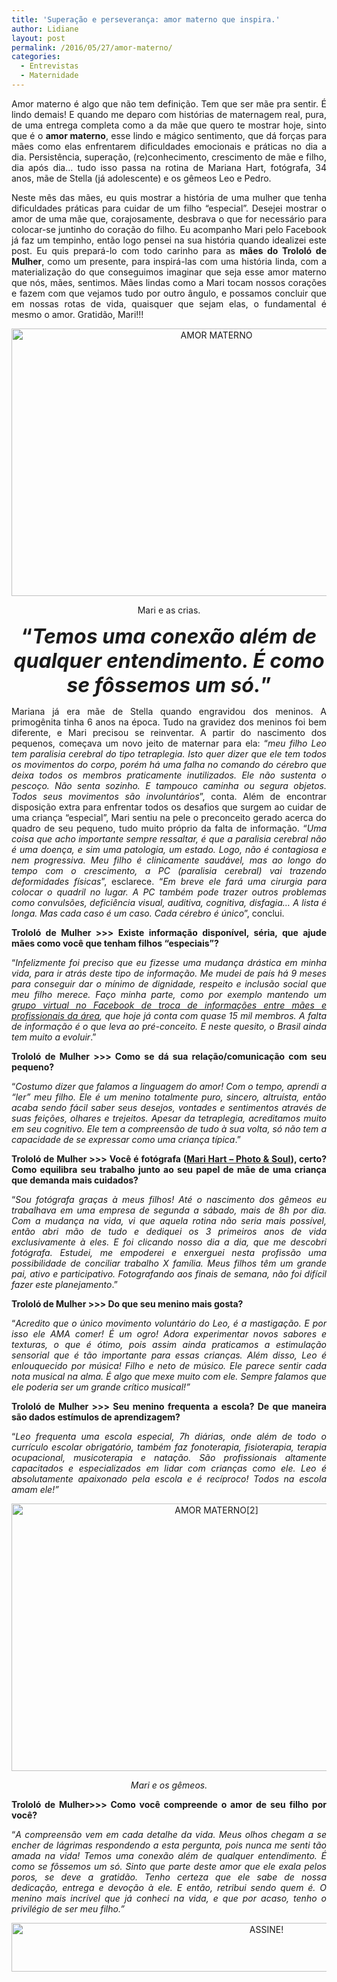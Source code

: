 ```yaml
---
title: 'Superação e perseverança: amor materno que inspira.'
author: Lidiane
layout: post
permalink: /2016/05/27/amor-materno/
categories:
  - Entrevistas
  - Maternidade
---
```

<p align="justify">
  Amor materno é algo que não tem definição. Tem que ser mãe pra sentir. É lindo demais! E quando me deparo com histórias de maternagem real, pura, de uma entrega completa como a da mãe que quero te mostrar hoje, sinto que é o <strong>amor materno</strong>, esse lindo e mágico sentimento, que dá forças para mães como elas enfrentarem dificuldades emocionais e práticas no dia a dia. Persistência, superação, (re)conhecimento, crescimento de mãe e filho, dia após dia… tudo isso passa na rotina de Mariana Hart, fotógrafa, 34 anos, mãe de Stella (já adolescente) e os gêmeos Leo e Pedro.
</p>

<p align="justify">
  Neste mês das mães, eu quis mostrar a história de uma mulher que tenha dificuldades práticas para cuidar de um filho “especial”. Desejei mostrar o amor de uma mãe que, corajosamente, desbrava o que for necessário para colocar-se juntinho do coração do filho. Eu acompanho Mari pelo Facebook já faz um tempinho, então logo pensei na sua história quando idealizei este post. Eu quis prepará-lo com todo carinho para as <strong>mães do Trololó de Mulher</strong>, como um presente, para inspirá-las com uma história linda, com a materialização do que conseguimos imaginar que seja esse amor materno que nós, mães, sentimos. Mães lindas como a Mari tocam nossos corações e fazem com que vejamos tudo por outro ângulo, e possamos concluir que em nossas rotas de vida, quaisquer que sejam elas, o fundamental é mesmo o amor. Gratidão, Mari!!!
</p>

<p align="center">
  <img class="alignnone size-full wp-image-12588" src="https://www.trololodemulher.com.br/2016/05/AMOR-MATERNO.jpg" alt="AMOR MATERNO" width="640" height="428" />
</p>

<p align="center">
  Mari e as crias.
</p>

<p align="center">
  <strong><span style="font-size: xx-large;">“<em>Temos uma conexão além de qualquer entendimento. É como se fôssemos um só.</em>”</span></strong>
</p>

<p align="justify">
  Mariana já era mãe de Stella quando engravidou dos meninos. A primogênita tinha 6 anos na época. Tudo na gravidez dos meninos foi bem diferente, e Mari precisou se reinventar. A partir do nascimento dos pequenos, começava um novo jeito de maternar para ela: “<em>meu filho Leo tem paralisia cerebral do tipo tetraplegia. Isto quer dizer que ele tem todos os movimentos do corpo, porém há uma falha no comando do cérebro que deixa todos os membros praticamente inutilizados. Ele não sustenta o pescoço. Não senta sozinho. E tampouco caminha ou segura objetos. Todos seus movimentos são involuntários</em>”, conta. Além de encontrar disposição extra para enfrentar todos os desafios que surgem ao cuidar de uma criança “especial”, Mari sentiu na pele o preconceito gerado acerca do quadro de seu pequeno, tudo muito próprio da falta de informação. “<em>Uma coisa que acho importante sempre ressaltar, é que a paralisia cerebral não é uma doença, e sim uma patologia, um estado. Logo, não é contagiosa e nem progressiva. Meu filho é clinicamente saudável, mas ao longo do tempo com o crescimento, a PC (paralisia cerebral) vai trazendo deformidades físicas</em>”, esclarece. “<em>Em breve ele fará uma cirurgia para colocar o quadril no lugar. A PC também pode trazer outros problemas como convulsões, deficiência visual, auditiva, cognitiva, disfagia&#8230; A lista é longa. Mas cada caso é um caso. Cada cérebro é único</em>”, conclui.
</p>

<p align="justify">
  <strong>Trololó de Mulher >>> Existe informação disponível, séria, que ajude mães como você que tenham filhos “especiais”?</strong>
</p>

<p align="justify">
  “<em>Infelizmente foi preciso que eu fizesse uma mudança drástica em minha vida, para ir atrás deste tipo de informação. Me mudei de país há 9 meses para conseguir dar o mínimo de dignidade, respeito e inclusão social que meu filho merece. Faço minha parte, como por exemplo mantendo um </em><a href="https://www.facebook.com/groups/paralisiacerebraleamigos/" target="_blank" rel="noopener noreferrer"><em>grupo virtual no Facebook de troca de informações entre mães e profissionais da área</em></a><em>, que hoje já conta com quase 15 mil membros. A falta de informação é o que leva ao pré-conceito. E neste quesito, o Brasil ainda tem muito a evoluir</em>.”
</p>

<p align="justify">
  <strong>Trololó de Mulher >>> Como se dá sua relação/comunicação com seu pequeno?</strong>
</p>

<p align="justify">
  “<em>Costumo dizer que falamos a linguagem do amor! Com o tempo, aprendi a &#8220;ler&#8221; meu filho. Ele é um menino totalmente puro, sincero, altruísta, então acaba sendo fácil saber seus desejos, vontades e sentimentos através de suas feições, olhares e trejeitos. Apesar da tetraplegia, acreditamos muito em seu cognitivo. Ele tem a compreensão de tudo à sua volta, só não tem a capacidade de se expressar como uma criança típica</em>.”
</p>

<p align="justify">
  <strong>Trololó de Mulher >>> Você é fotógrafa (</strong><a href="https://www.facebook.com/marihartphoto" target="_blank" rel="noopener noreferrer"><strong>Mari Hart – Photo & Soul</strong></a><strong>), certo? Como equilibra seu trabalho junto ao seu papel de mãe de uma criança que demanda mais cuidados?</strong>
</p>

<p align="justify">
  “<em>Sou fotógrafa graças à meus filhos! Até o nascimento dos gêmeos eu trabalhava em uma empresa de segunda a sábado, mais de 8h por dia. Com a mudança na vida, vi que aquela rotina não seria mais possível, então abri mão de tudo e dediquei os 3 primeiros anos de vida exclusivamente à eles. E foi clicando nosso dia a dia, que me descobri fotógrafa. Estudei, me empoderei e enxerguei nesta profissão uma possibilidade de conciliar trabalho X família. Meus filhos têm um grande pai, ativo e participativo. Fotografando aos finais de semana, não foi difícil fazer este planejamento</em>.”
</p>

<p align="justify">
  <strong>Trololó de Mulher >>> Do que seu menino mais gosta?</strong>
</p>

<p align="justify">
  “<em>Acredito que o único movimento voluntário do Leo, é a mastigação. E por isso ele AMA comer! É um ogro! Adora experimentar novos sabores e texturas, o que é ótimo, pois assim ainda praticamos a estimulação sensorial que é tão importante para essas crianças. Além disso, Leo é enlouquecido por música! Filho e neto de músico. Ele parece sentir cada nota musical na alma. É algo que mexe muito com ele. Sempre falamos que ele poderia ser um grande crítico musical!”</em>
</p>

<p align="justify">
  <strong>Trololó de Mulher >>> Seu menino frequenta a escola? De que maneira são dados estímulos de aprendizagem?</strong>
</p>

<p align="justify">
  “<em>Leo frequenta uma escola especial, 7h diárias, onde além de todo o currículo escolar obrigatório, também faz fonoterapia, fisioterapia, terapia ocupacional, musicoterapia e natação. São profissionais altamente capacitados e especializados em lidar com crianças como ele. Leo é absolutamente apaixonado pela escola e é recíproco! Todos na escola amam ele!”</em>
</p>

<p align="center">
  <img class="alignnone size-full wp-image-12589" src="https://www.trololodemulher.com.br/2016/05/AMOR-MATERNO2.jpg" alt="AMOR MATERNO[2]" width="640" height="428" />
</p>

<p align="center">
  <em>Mari e os gêmeos.</em>
</p>

<p align="justify">
  <strong>Trololó de Mulher>>> Como você compreende o amor de seu filho por você?</strong>
</p>

<p align="justify">
  “<em>A compreensão vem em cada detalhe da vida. Meus olhos chegam a se encher de lágrimas respondendo a esta pergunta, pois nunca me senti tão amada na vida! Temos uma conexão além de qualquer entendimento. É como se fôssemos um só. Sinto que parte deste amor que ele exala pelos poros, se deve a gratidão. Tenho certeza que ele sabe de nossa dedicação, entrega e devoção à ele. E então, retribui sendo quem é. O menino mais incrível que já conheci na vida, e que por acaso, tenho o privilégio de ser meu filho.”</em>
</p>

<p align="center">
  <a href="http://feedburner.google.com/fb/a/mailverify?uri=blogBichaFemea&loc=en_US" target="_blank" rel="noopener noreferrer"><img class="alignnone size-full wp-image-10439" src="https://www.trololodemulher.com.br/2014/09/ASSINE.png" alt="ASSINE!" width="800" height="78" /></a>
</p>

<p align="justify">